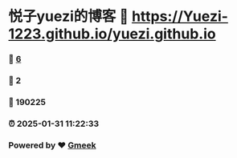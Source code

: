 # 悦子yuezi的博客 :link: https://Yuezi-1223.github.io/yuezi.github.io 
### :page_facing_up: [6](https://Yuezi-1223.github.io/yuezi.github.io/tag.html) 
### :speech_balloon: 2 
### :hibiscus: 190225 
### :alarm_clock: 2025-01-31 11:22:33 
### Powered by :heart: [Gmeek](https://github.com/Meekdai/Gmeek)
